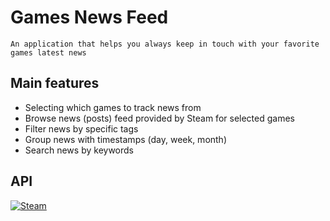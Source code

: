 # Games News Feed

    An application that helps you always keep in touch with your favorite games latest news

## Main features

- Selecting which games to track news from
- Browse news (posts) feed provided by Steam for selected games
- Filter news by specific tags
- Group news with timestamps (day, week, month)
- Search news by keywords

## API

<a href="https://developer.valvesoftware.com/wiki/Steam_Web_API#GetNewsForApp_.28v0001.29"><img src="https://community.cloudflare.steamstatic.com/public/shared/images/header/logo_steam.svg?t=962016" alt="Steam"></a>

